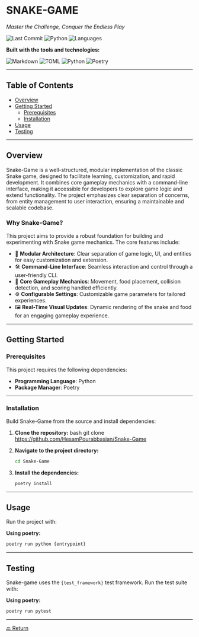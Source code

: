 # SNAKE-GAME

*Master the Challenge, Conquer the Endless Play*

![Last Commit](https://img.shields.io/badge/last%20commit-today-brightgreen)
![Python](https://img.shields.io/badge/python-100.0%25-blue)
![Languages](https://img.shields.io/badge/languages-1-lightgrey)

**Built with the tools and technologies:**

![Markdown](https://img.shields.io/badge/Markdown-black?logo=markdown)
![TOML](https://img.shields.io/badge/TOML-orange)
![Python](https://img.shields.io/badge/Python-blue?logo=python)
![Poetry](https://img.shields.io/badge/Poetry-blue)

---

## Table of Contents

- [Overview](#overview)
- [Getting Started](#getting-started)
  - [Prerequisites](#prerequisites)
  - [Installation](#installation)
- [Usage](#usage)
- [Testing](#testing)

---

## Overview

Snake-Game is a well-structured, modular implementation of the classic Snake game, designed to facilitate learning, customization, and rapid development. It combines core gameplay mechanics with a command-line interface, making it accessible for developers to explore game logic and extend functionality. The project emphasizes clear separation of concerns, from entity management to user interaction, ensuring a maintainable and scalable codebase.

### Why Snake-Game?

This project aims to provide a robust foundation for building and experimenting with Snake game mechanics. The core features include:

- 🌿 **Modular Architecture**: Clear separation of game logic, UI, and entities for easy customization and extension.
- 🛠 **Command-Line Interface**: Seamless interaction and control through a user-friendly CLI.
- 🐍 **Core Gameplay Mechanics**: Movement, food placement, collision detection, and scoring handled efficiently.
- ⚙ **Configurable Settings**: Customizable game parameters for tailored experiences.
- 🖼 **Real-Time Visual Updates**: Dynamic rendering of the snake and food for an engaging gameplay experience.

---

## Getting Started

### Prerequisites

This project requires the following dependencies:

- **Programming Language**: Python
- **Package Manager**: Poetry

---

### Installation

Build Snake-Game from the source and install dependencies:

1. **Clone the repository:**
   bash
   git clone https://github.com/HesamPourabbasian/Snake-Game


2. **Navigate to the project directory:**

   ```bash
   cd Snake-Game
   ```

3. **Install the dependencies:**

   ```bash
   poetry install
   ```

---

## Usage

Run the project with:

**Using poetry:**

```bash
poetry run python {entrypoint}
```

---

## Testing

Snake-game uses the `{test_framework}` test framework. Run the test suite with:

**Using poetry:**

```bash
poetry run pytest
```

---

[🔙 Return](#table-of-contents)

